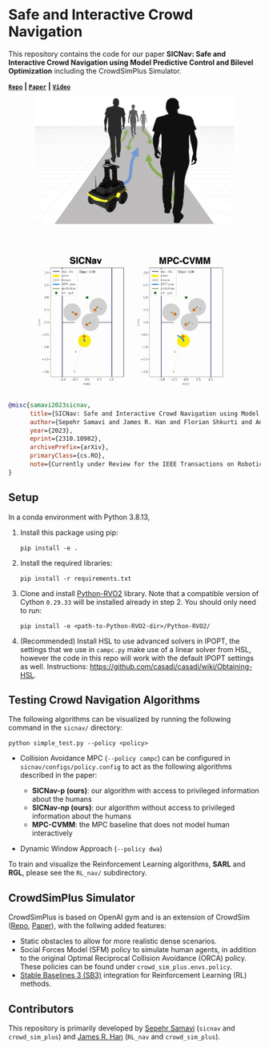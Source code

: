 # Safe and Interactive Crowd Navigation
This repository contains the code for our paper **SICNav: Safe and Interactive Crowd Navigation using Model Predictive Control and Bilevel Optimization** including the CrowdSimPlus Simulator.

**[`Repo`](https://github.com/sepsamavi/safe-interactive-crowdnav) | [`Paper`](https://arxiv.org/abs/2310.10982) | [`Video`](https://tiny.cc/sicnav_overview)**

<p align="center">
    <img style="padding: 0px 0 50px 0" src="./docs/problem_overview_rasterized.png" width="400">
    <img src="./docs/case_1_vid.gif" width="600">
</p>


```bibtex
@misc{samavi2023sicnav,
      title={SICNav: Safe and Interactive Crowd Navigation using Model Predictive Control and Bilevel Optimization},
      author={Sepehr Samavi and James R. Han and Florian Shkurti and Angela P. Schoellig},
      year={2023},
      eprint={2310.10982},
      archivePrefix={arXiv},
      primaryClass={cs.RO},
      note={Currently under Review for the IEEE Transactions on Robotics (T-RO).}
}
```



## Setup
In a conda environment with Python 3.8.13,

1. Install this package using pip:
    ```
    pip install -e .
    ```
2. Install the required libraries:
    ````
    pip install -r requirements.txt
    ````
3. Clone and install [Python-RVO2](https://github.com/sybrenstuvel/Python-RVO2) library. Note that a compatible version of Cython `0.29.33` will be installed already in step 2. You should only need to run:
    ```
    pip install -e <path-to-Python-RVO2-dir>/Python-RVO2/
    ```

4. (Recommended) Install HSL to use advanced solvers in IPOPT, the settings that we use in `campc.py` make use of a linear solver from HSL, however the code in this repo will work with the default IPOPT settings as well. Instructions: https://github.com/casadi/casadi/wiki/Obtaining-HSL.

## Testing Crowd Navigation Algorithms

The following algorithms can be visualized by running the following command in the `sicnav/` directory:
```
python simple_test.py --policy <policy>
```

- Collision Avoidance MPC (`--policy campc`) can be configured in `sicnav/configs/policy.config` to act as the following algorithms described in the paper:
    - **SICNav-p (ours)**: our algorithm with access to privileged information about the humans
    - **SICNav-np (ours)**: our algorithm without access to privileged information about the humans
    - **MPC-CVMM**: the MPC baseline that does not model human interactively

- Dynamic Window Approach (`--policy dwa`)

To train and visualize the Reinforcement Learning algorithms, **SARL** and **RGL**, please see the `RL_nav/` subdirectory.

## CrowdSimPlus Simulator

CrowdSimPlus is based on OpenAI gym and is an extension of CrowdSim ([Repo](https://github.com/vita-epfl/CrowdNav), [Paper](https://arxiv.org/abs/1809.08835)), with the follwing added features:
- Static obstacles to allow for more realistic dense scenarios.
- Social Forces Model (SFM) policy to simulate human agents, in addition to the original Optimal Reciprocal Collision Avoidance (ORCA) policy. These policies can be found under `crowd_sim_plus.envs.policy`.
- [Stable Baselines 3 (SB3)](https://stable-baselines3.readthedocs.io/en/master/) integration for Reinforcement Learning (RL) methods.

## Contributors

This repository is primarily developed by [Sepehr Samavi](https://github.com/sepsamavi) (`sicnav` and `crowd_sim_plus`) and [James R. Han](https://github.com/james-r-han) (`RL_nav` and `crowd_sim_plus`).
